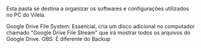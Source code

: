 Esta pasta se destina a organizar os softwares e configurações utilizados no PC do Vilela.


Google Drive File System: Essencial, cria um disco adicional no computador chamado "Google Drive File Stream" que irá mostrar todos os arquivos do Google Drive. OBS: É diferente do Backup 
<!--stackedit_data:
eyJoaXN0b3J5IjpbLTE2NTkxODY4MzddfQ==
-->